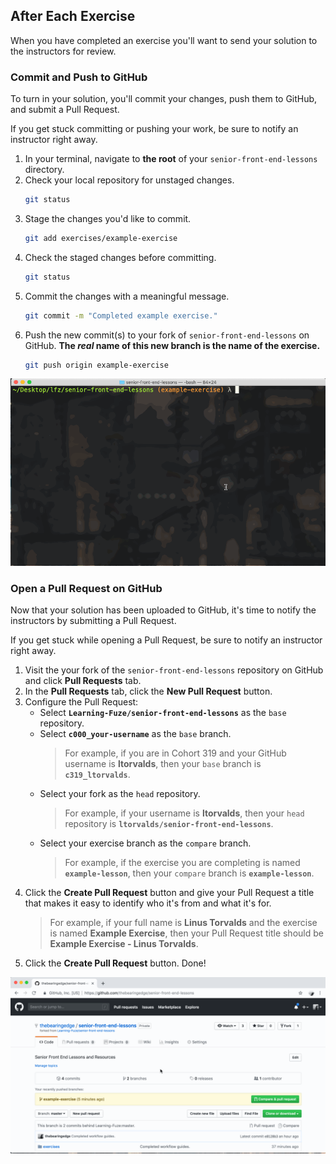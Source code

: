 After Each Exercise
--

When you have completed an exercise you'll want to send your solution to the instructors for review.

### Commit and Push to GitHub

To turn in your solution, you'll commit your changes, push them to GitHub, and submit a Pull Request.

If you get stuck committing or pushing your work, be sure to notify an instructor right away.

1. In your terminal, navigate to **the root** of your `senior-front-end-lessons` directory.
2. Check your local repository for unstaged changes.
    ```bash
    git status
    ```
3. Stage the changes you'd like to commit.
    ```bash
    git add exercises/example-exercise
    ```
4. Check the staged changes before committing.
    ```bash
    git status
    ```
5. Commit the changes with a meaningful message.
    ```bash
    git commit -m "Completed example exercise."
    ```
6. Push the new commit(s) to your fork of `senior-front-end-lessons` on GitHub. **The _real_ name of this new branch is the name of the exercise.**
    ```bash
    git push origin example-exercise
    ```

![Commit and Push Solution](images/commit-and-push-solution.gif)

### Open a Pull Request on GitHub

Now that your solution has been uploaded to GitHub, it's time to notify the instructors by submitting a Pull Request.

If you get stuck while opening a Pull Request, be sure to notify an instructor right away.

1. Visit the your fork of the `senior-front-end-lessons` repository on GitHub and click **Pull Requests** tab.
2. In the **Pull Requests** tab, click the **New Pull Request** button.
3. Configure the Pull Request:
    - Select **`Learning-Fuze/senior-front-end-lessons`** as the `base` repository.
    - Select **`c000_your-username`** as the `base` branch.
        > For example, if you are in Cohort 319 and your GitHub username is **ltorvalds**, then your `base` branch is **`c319_ltorvalds`**.
    - Select your fork as the `head` repository.
        > For example, if your username is **ltorvalds**, then your `head` repository is **`ltorvalds/senior-front-end-lessons`**.
    - Select your exercise branch as the `compare` branch.
        > For example, if the exercise you are completing is named **`example-lesson`**, then your `compare` branch is **`example-lesson`**.
4. Click the **Create Pull Request** button and give your Pull Request a title that makes it easy to identify who it's from and what it's for.
    > For example, if your full name is **Linus Torvalds** and the exercise is named **Example Exercise**, then your Pull Request title should be **Example Exercise - Linus Torvalds**.
5. Click the **Create Pull Request** button. Done!

![Open a Pull Request](images/open-a-pull-request.gif)
